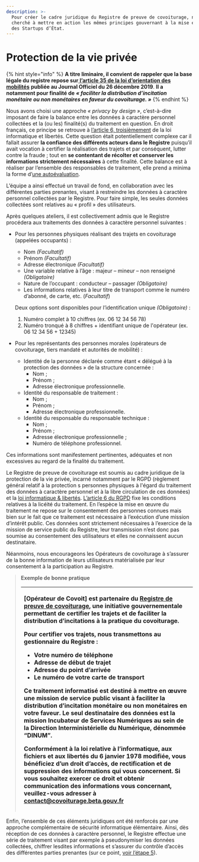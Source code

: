 ```yaml
---
description: >-
  Pour créer le cadre juridique du Registre de preuve de covoiturage, nous avons
  cherché à mettre en action les mêmes principes gouvernant à la mise en place
  des Startups d’État.
---
```


# Protection de la vie privée

{% hint style="info" %}
**A titre liminaire, il convient de rappeler que la base légale du registre repose sur**[ **l’article 35 de la loi d’orientation des mobilités**](https://www.legifrance.gouv.fr/affichTexteArticle.do;jsessionid=F1679C4B006BE29BEFCDA6AB37FDC9E5.tplgfr43s_2?idArticle=JORFARTI000039666777&cidTexte=JORFTEXT000039666574&dateTexte=29990101&categorieLien=id) **publiée au Journal Officiel du 26 décembre 2019**. **Il a notamment pour finalité de** _**« faciliter la distribution d’incitation monétaire ou non monétaires en faveur du covoiturage. »**_
{% endhint %}

Nous avons choisi une approche _« privacy by design »_, c’est-à-dire imposant de faire la balance entre les données à caractère personnel collectées et la \(ou les\) finalité\(s\) du traitement en question. En droit français, ce principe se retrouve à [l’article 6, troisièmement](https://www.legifrance.gouv.fr/affichTexteArticle.do;jsessionid=A04D40844F3A028DB9F60D9960DE5D93.tplgfr33s_2?idArticle=LEGIARTI000031932124&cidTexte=LEGITEXT000006068624&dateTexte=20190328) de la loi informatique et libertés. Cette question était potentiellement complexe car il fallait assurer **la confiance des différents acteurs dans le Registre** puisqu’il avait vocation à certifier la réalisation des trajets et par conséquent, lutter contre la fraude ; tout en **se contentant de récolter et conserver les informations strictement nécessaires** à cette finalité. Cette balance est à réaliser par l’ensemble des responsables de traitement, elle prend a minima la forme d’[une autoévaluation](https://www.cnil.fr/fr/verifier-la-pertinence-des-donnees).

L’équipe a ainsi effectué un travail de fond, en collaboration avec les différentes parties prenantes, visant à restreindre les données à caractère personnel collectées par le Registre. Pour faire simple, les seules données collectées sont relatives au « profil » des utilisateurs.

Après quelques ateliers, il est collectivement admis que le Registre procédera aux traitements des données à caractère personnel suivantes :

* Pour les personnes physiques réalisant des trajets en covoiturage \(appelées occupants\) :

  * Nom _\(Facultatif\)_
  * Prénom _\(Facultatif\)_
  * Adresse électronique _\(Facultatif\)_
  * Une variable relative à l’âge : majeur – mineur – non renseigné _\(Obligatoire\)_
  * Nature de l’occupant : conducteur – passager _\(Obligatoire\)_
  * Les informations relatives à leur titre de transport comme le numéro d’abonné, de carte, etc. \(_Facultatif_\)

  Deux options sont disponibles pour l’identification unique _\(Obligatoire\)_ : 

  1. Numéro complet à 10 chiffres \(ex. 06 12 34 56 78\)
  2. Numéro tronqué à 8 chiffres + identifiant unique de l'opérateur \(ex. 06 12 34 56 + 12345\)

* Pour les représentants des personnes morales \(opérateurs de covoiturage, tiers mandaté et autorités de mobilité\) :
  * Identité de la personne déclarée comme étant « délégué à la protection des données » de la structure concernée : 
    * Nom ; 
    * Prénom ;
    * Adresse électronique professionnelle.
  * Identité du responsable de traitement :
    * Nom ;
    * Prénom ;
    * Adresse électronique professionnelle.
  * Identité du responsable du responsable technique :
    * Nom ;
    * Prénom ;
    * Adresse électronique professionnelle ;
    * Numéro de téléphone professionnel.

Ces informations sont manifestement pertinentes, adéquates et non excessives au regard de la finalité du traitement.

Le Registre de preuve de covoiturage est soumis au cadre juridique de la protection de la vie privée, incarné notamment par le RGPD \(règlement général relatif à la protection s personnes physiques à l'égard du traitement des données à caractère personnel et à la libre circulation de ces données\) et la [loi informatique & libertés](https://www.legifrance.gouv.fr/affichTexte.do?cidTexte=JORFTEXT000000886460). [L’article 6 du RGPD](https://eur-lex.europa.eu/legal-content/FR/TXT/HTML/?uri=CELEX:32016R0679) fixe les conditions relatives à la licéité du traitement. En l’espèce la mise en œuvre du traitement ne repose sur le consentement des personnes connues mais bien sur le fait que ce traitement est nécessaire à l’exécution d’une mission d’intérêt public. Ces données sont strictement nécessaires à l’exercice de la mission de service public du Registre, leur transmission n’est donc pas soumise au consentement des utilisateurs et elles ne connaissent aucun destinataire.

Néanmoins, nous encourageons les Opérateurs de covoiturage à s’assurer de la bonne information de leurs utilisateurs matérialisée par leur consentement à la participation au Registre.

> **Exemple de bonne pratique**
>
> <table>
>   <thead>
>     <tr>
>       <th style="text-align:left">
>         <p>[Op&#xE9;rateur de Covoit] est partenaire du <a href="http://covoiturage.beta.gouv.fr/">Registre de preuve de covoiturage</a>,
>           une initiative gouvernementale permettant de certifier les trajets et de
>           faciliter la distribution d&#x2019;incitations &#xE0; la pratique du covoiturage.</p>
>         <p></p>
>         <p>Pour certifier vos trajets, nous transmettons au gestionnaire du Registre
>           :</p>
>         <ul>
>           <li>Votre num&#xE9;ro de t&#xE9;l&#xE9;phone</li>
>           <li>Adresse de d&#xE9;but de trajet</li>
>           <li>Adresse du point d&#x2019;arriv&#xE9;e</li>
>           <li>Le num&#xE9;ro de votre carte de transport</li>
>         </ul>
>         <p>Ce traitement informatis&#xE9; est destin&#xE9; &#xE0; mettre en &#x153;uvre
>           une mission de service public visant &#xE0; faciliter la distribution d&#x2019;incitation
>           mon&#xE9;taire ou non mon&#xE9;taires en votre faveur. Le seul destinataire
>           des donn&#xE9;es est la mission Incubateur de Services Num&#xE9;riques
>           au sein de la Direction Interminist&#xE9;rielle du Num&#xE9;rique, d&#xE9;nomm&#xE9;e
>           &#x201C;DINUM&#x201D;.</p>
>         <p></p>
>         <p>Conform&#xE9;ment &#xE0; la loi relative &#xE0; l&#x2019;informatique,
>           aux fichiers et aux libert&#xE9;s du 6 janvier 1978 modifi&#xE9;e, vous
>           b&#xE9;n&#xE9;ficiez d&#x2019;un droit d&#x2019;acc&#xE8;s, de rectification
>           et de suppression des informations qui vous concernent. Si vous souhaitez
>           exercer ce droit et obtenir communication des informations vous concernant,
>           veuillez-vous adresser &#xE0; <a href="mailto:contact@covoiturage.beta.gouv.fr">contact@covoiturage.beta.gouv.fr</a>
>         </p>
>       </th>
>     </tr>
>   </thead>
>   <tbody></tbody>
> </table>

Enfin, l’ensemble de ces éléments juridiques ont été renforcés par une approche complémentaire de sécurité informatique élémentaire. Ainsi, dès réception de ces données à caractère personnel, le Registre effectue une série de traitement visant par exemple à pseudonymiser les données collectées, chiffrer lesdites informations et s’assurer du contrôle d’accès des différentes parties prenantes \(sur ce point, [voir l’étape 5](https://registre-preuve-de-covoiturage.gitbook.io/produit/juridique#etape-5)\).

